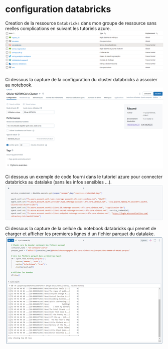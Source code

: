 # **configuration databricks**


Creation de la ressource `Databricks` dans mon groupe de ressource sans reelles complications en suivant les tutoriels azure.
![ressource_databricks](images/ressource_databricks.png)


Ci dessous la capture de la configuration du cluster databricks à associer au notebook.
![config cluster](images/config_cluster.png)


Ci dessous un exemple de code fourni dans le tutoriel azure pour connecter databricks au datalake (sans les infos sensibles ...).
![connexion](images/connexion.png)


Ci dessous la capture de la cellule du notebook databricks qui premet de charger et afficher les premieres lignes d un fichier parquet du datalake.
![mount](images/mount.png)
